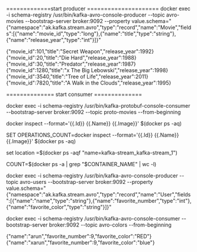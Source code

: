
=============start producer =====================
docker exec -i schema-registry /usr/bin/kafka-avro-console-producer --topic avro-movies --bootstrap-server broker:9092 --property value.schema="{\"namespace\":\"ak.kafka.stream.avro\",\"type\":\"record\",\"name\":\"Movie\",\"fields\":[{\"name\":\"movie_id\",\"type\":\"long\"},{\"name\":\"title\",\"type\":\"string\"},{\"name\":\"release_year\",\"type\":\"int\"}]}"


{"movie_id":101,"title":"Secret Weapon","release_year":1992}
{"movie_id":20,"title":"Die Hard","release_year":1988}
{"movie_id":30,"title":"Predator","release_year":1987}
{"movie_id":1280,"title":"x The Big Lebowski","release_year":1998}
{"movie_id":3540,"title":"Tree of Life","release_year":2011}
{"movie_id":7820,"title":"A Walk in the Clouds","release_year":1995}


============== start consumer ==============

docker exec -i schema-registry /usr/bin/kafka-protobuf-console-consumer --bootstrap-server broker:9092 --topic proto-movies --from-beginning


docker inspect --format='{{.Id}} {{.Name}} {{.Image}}' $(docker ps -aq)

SET OPERATIONS_COUNT=docker inspect --format='{{.Id}} {{.Name}} {{.Image}}' $(docker ps -aq)
  
  set location =$(docker ps -aqf "name=kafka-stream_kafka-stream_1")
  
  COUNT=$(docker ps -a | grep "$CONTAINER_NAME" | wc -l)
  
 
 
docker exec -i schema-registry /usr/bin/kafka-avro-console-producer --topic avro-users --bootstrap-server broker:9092 --property value.schema="{\"namespace\":\"ak.kafka.stream.avro\",\"type\":\"record\",\"name\":\"User\",\"fields\":[{\"name\":\"name\",\"type\":\"string\"},{\"name\":\"favorite_number\",\"type\":\"int\"},{\"name\":\"favorite_color\",\"type\":\"string\"}]}"


docker exec -i schema-registry /usr/bin/kafka-avro-console-consumer --bootstrap-server broker:9092 --topic avro-colors --from-beginning



{"name":"arun","favorite_number":9,"favorite_color":"RED"}
{"name":"xarun","favorite_number":9,"favorite_color":"blue"}
 
 